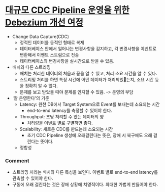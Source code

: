# [대규모 CDC Pipeline 운영을 위한 Debezium 개선 여정](https://toss.tech/article/cdc_pipeline)

- Change Data Capture(CDC)
    - 정적인 데이터를 동적인 형태로 복제
    - 데이터베이스 안에서 일어나는 변경사항을 감지하고, 각 변경사항을 이벤트로 변환해서 이벤트 스트림으로 전송
    - 데이터베이스의 변경사항을 실시간으로 받을 수 있음.
- 배치와 다른 스트리밍
    - 배치는 처리한 데이터의 처음과 끝을 알 수 있고, 처리 소요 시간을 알 수 있다.
    - 스트리밍 처리를 하면 특정 시간에 어떤 데이터가 처리되었는지, 소요 시간 등을 정확히 알 수 없다.
    - 문제를 보고 받았을 때야 문제를 인지할 수 있음. -> 운영의 부담
- '잘 운영한다'의 기준
    - Latency: 원천 DB에서 Target System으로 Event를 보내는데 소요되는 시간
        - end-to-end latency를 측정할 수 있어야 한다.
    - Throughput: 초당 처리할 수 있는 데이터의 양
        - 처리량을 이벤트 별로 구별하면 좋다.
    - Scalability: 새로운 CDC를 만드는데 소요되는 시간
        - 초기 CDC Pipeline 생성에 오래걸린다는 뜻은, 장애 시 복구에도 오래 걸린다는 뜻이다.
    - 정합성

### Comment
- 스트리밍 처리는 배치와 다른 특성을 보인다. 이벤트 별로 end-to-end latency를 관측할 수 있어야 한다.
- 구동에 오래 걸린다는 것은 장애 상황에 치명적이다. 최대한 가볍게 만들어야 한다.
